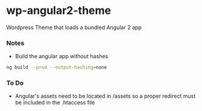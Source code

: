 # wp-angular2-theme
Wordpress Theme that loads a bundled Angular 2 app

### Notes
- Build the angular app without hashes
```sh
ng build --prod --output-hashing=none
```

### To Do
- Angular's assets need to be located in /assets so a proper redirect must be included in the .htaccess file
